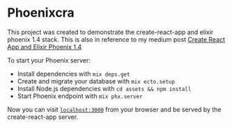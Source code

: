 # Phoenixcra
This project was created to demonstrate the create-react-app and elixir phoenix 1.4 stack. This is also in reference to my medium post [Create React App and Elixir Phoenix 1.4](https://medium.com/@ken11zer01/create-react-app-and-elixir-phoenix-227678660257)

To start your Phoenix server:

  * Install dependencies with `mix deps.get`
  * Create and migrate your database with `mix ecto.setup`
  * Install Node.js dependencies with `cd assets && npm install`
  * Start Phoenix endpoint with `mix phx.server`

Now you can visit [`localhost:3000`](http://localhost:3000) from your browser and be served by the create-react-app server.
